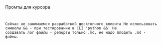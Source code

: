 Промты для курсора 
<code>

Сейчас не занимаемся разработкой десктопного клиента
Не использовать символы && - при тестировании в CLI 'python &&'
Не создавать лог файлы -  репорты только .md, не надо плодить .md - файлы.

</code>
